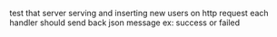test that server serving and inserting new users on http request
each handler should send back json message ex: success or failed